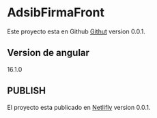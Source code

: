 # AdsibFirmaFront

Este proyecto esta en Github [Githut](https://github.com/victordanielquino/adsib-firma-front) version 0.0.1.

## Version de angular

16.1.0

## PUBLISH

El proyecto esta publicado en [Netlifly](https://gh-vdqj-adsib-firma.netlify.app/) version 0.0.1.
